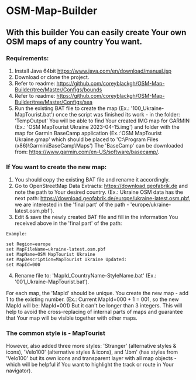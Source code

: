 # OSM-Map-Builder
## With this builder You can easily create Your own OSM maps of any country You want.

### Requirements:

1. Install Java 64bit https://www.java.com/en/download/manual.jsp
2. Download or clone the project.
3. Refer to readme: https://github.com/coreyblackgh/OSM-Map-Builder/tree/Master/Configs/bounds
4. Refer to readme: https://github.com/coreyblackgh/OSM-Map-Builder/tree/Master/Configs/sea
5. Run the existing BAT file to create the map (Ex.: '100_Ukraine-MapTourist.bat') once the script was finished its work - in the folder: 'TempOutput' You will be able to find Your created IMG map for GARMIN (Ex.: 'OSM MapTourist Ukraine 2023-04-15.img') and folder with the map for Garmin BaseCamp application (Ex.:'OSM MapTourist Ukraine.gmap' which should be placed to 'C:\Program Files (x86)\Garmin\BaseCamp\Maps') The 'BaseCamp' can be downloaded from: https://www.garmin.com/en-US/software/basecamp/.


### If You want to create the new map:
1. You should copy the existing BAT file and rename it accordingly.
2. Go to OpenStreetMap Data Extracts: https://download.geofabrik.de and note the path to Your desired country. (Ex.: Ukraine OSM data has the next path: https://download.geofabrik.de/europe/ukraine-latest.osm.pbf, we are interested in the 'final part' of the path - 'europe/ukraine-latest.osm.pbf').
3. Edit & save the newly created BAT file and fill in the information You received above in the 'final part' of the path:

```
Example:

set Region=europe
set MapFileName=ukraine-latest.osm.pbf
set MapName=OSM MapTourist Ukraine
set MapDescription=MapTourist Ukraine Updated:
set MapId=000
```
4. Rename file to: 'MapId_CountryName-StyleName.bat' (Ex.: '001_Ukraine-MapTourist.bat').

For each map, the 'MapId' should be unique.
You create the new map - add 1 to the existing number. (Ex.: Current MapId=000 + 1 = 001, so the new MapId will be: MapId=001)
But it can't be longer than 3 integers.
This will help to avoid the cross-replacing of internal parts of maps and guarantee that Your map will be visible together with other maps.

### The common style is - MapTourist
However, also added three more styles: 'Stranger' (alternative styles & icons), 'Velo100' (alternative styles & icons), and 'Jbm' (has styles from 'Velo100' but its own icons and transparent layer with all map objects - which will be helpful if You want to highlight the track or route in Your navigator).
